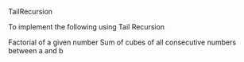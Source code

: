 TailRecursion

To implement the following using Tail Recursion

Factorial of a given number
Sum of cubes of all consecutive numbers between a and b
